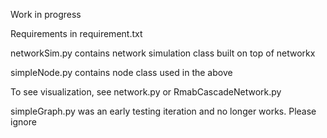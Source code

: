 Work in progress

Requirements in requirement.txt

networkSim.py contains network simulation class built on top of networkx

simpleNode.py contains node class used in the above

To see visualization, see network.py or RmabCascadeNetwork.py

simpleGraph.py was an early testing iteration and no longer works. Please ignore
